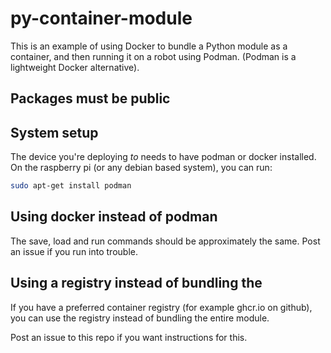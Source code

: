 # py-container-module

This is an example of using Docker to bundle a Python module as a container, and then running it on a robot using Podman. (Podman is a lightweight Docker alternative).

## Packages must be public

## System setup

The device you're deploying *to* needs to have podman or docker installed. On the raspberry pi (or any debian based system), you can run:

```sh
sudo apt-get install podman
```

## Using docker instead of podman

The save, load and run commands should be approximately the same. Post an issue if you run into trouble.

## Using a registry instead of bundling the 

If you have a preferred container registry (for example ghcr.io on github), you can use the registry instead of bundling the entire module.

Post an issue to this repo if you want instructions for this.
